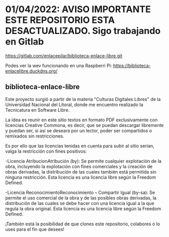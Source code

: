 # 01/04/2022: AVISO IMPORTANTE ESTE REPOSITORIO ESTA DESACTUALIZADO. Sigo trabajando en Gitlab
https://gitlab.com/enlacepilar/biblioteca-enlace-libre.git

Podes ver la wev funcionando en una Raspberri Pi:
https://biblioteca-enlacelibre.duckdns.org/
## biblioteca-enlace-libre

Este proyecto surgió a partir de la materia "Culturas Digitales Libres" de la Universidad Nacional del Litoral, donde me encuentro realizado la Tecnicatura en Software Libre.

La idea es reunir en este sitio textos en formato PDF exclusivamente con licencias Creative Commona, es decir, que se puedan descargar libremente y puedan ser, si asi se deseara por un lector, poder ser compartidos o remixados sin restricciones.

Es por ello que las licencias tenidas en cuenta para subir al sitio serían, valga la restricción con fines positivos:

-Licencia AtribucionAtribución (by): Se permite cualquier explotación de la obra, incluyendo la explotación con fines comerciales y la creación de obras derivadas, la distribución de las cuales también está permitida sin ninguna restricción. Esta licencia es una licencia libre según la Freedom Defined.

-Licencia ReconocimientoReconocimiento – Compartir Igual (by-sa): Se permite el uso comercial de la obra y de las posibles obras derivadas, la distribución de las cuales se debe hacer con una licencia igual a la que regula la obra original. Esta licencia es una licencia libre según la Freedom Defined.

¡También está la posibilidad de que clones este repositorio, colabores o lo uses para el fin que desees!

